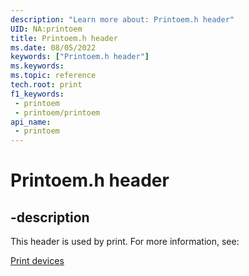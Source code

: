 ```yaml
---
description: "Learn more about: Printoem.h header"
UID: NA:printoem
title: Printoem.h header
ms.date: 08/05/2022
keywords: ["Printoem.h header"]
ms.keywords: 
ms.topic: reference
tech.root: print
f1_keywords:
 - printoem
 - printoem/printoem
api_name:
 - printoem
---
```


# Printoem.h header

## -description

This header is used by print. For more information, see:

[Print devices](../_print/index.md)
